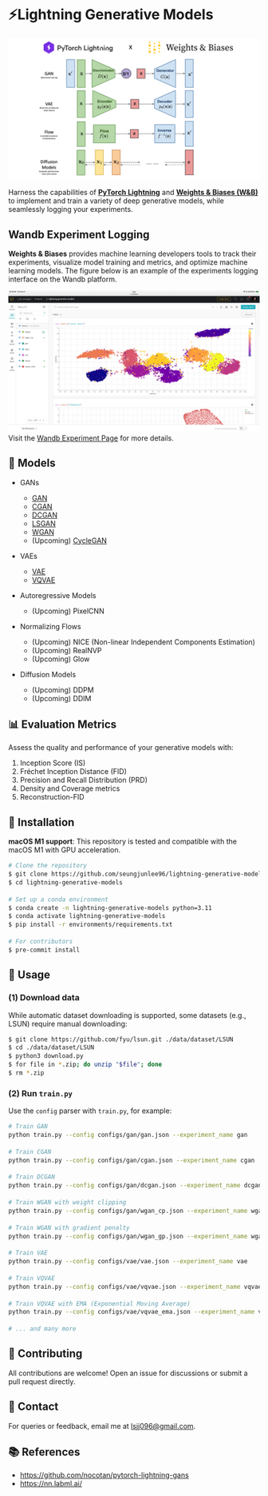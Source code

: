 # ⚡️Lightning Generative Models
![generative_models](assets/generative_models.png)

Harness the capabilities of **[PyTorch Lightning](https://lightning.ai/)** and **[Weights & Biases (W&B)](https://wandb.ai/site)** to implement and train a variety of deep generative models, while seamlessly logging your experiments.

## Wandb Experiment Logging
**Weights & Biases** provides machine learning developers tools to track their experiments, visualize model training and metrics, and optimize machine learning models.
The figure below is an example of the experiments logging interface on the Wandb platform.

![Wandb Experiments](assets/wandb_experiments.png)
Visit the [Wandb Experiment Page](https://wandb.ai/i_am_seungjun/Lightning%2520generative%2520models?workspace%253Duser-i_am_seungjun) for more details.

## 🌟 Models

- GANs
    - [GAN](models/generative/gan/gan.py)
    - [CGAN](models/generative/gan/cgan.py)
    - [DCGAN](models/generative/gan/dcgan.py)
    - [LSGAN](models/generative/gan/lsgan.py)
    - [WGAN](models/generative/gan/wgan.py)
    - (Upcoming) [CycleGAN](models/generative/gan/cyclegan.py)

- VAEs
    - [VAE](models/generative/vae/vae.py)
    - [VQVAE](models/generative/vae/vqvae.py)

- Autoregressive Models
    - (Upcoming) PixelCNN

- Normalizing Flows
    - (Upcoming) NICE (Non-linear Independent Components Estimation)
    - (Upcoming) RealNVP
    - (Upcoming) Glow

- Diffusion Models
    - (Upcoming) DDPM
    - (Upcoming) DDIM

## 📊 Evaluation Metrics
Assess the quality and performance of your generative models with:

1. Inception Score (IS)
2. Fréchet Inception Distance (FID)
3. Precision and Recall Distribution (PRD)
4. Density and Coverage metrics
5. Reconstruction-FID

## 🔧 Installation

**macOS M1 support**: This repository is tested and compatible with the macOS M1 with GPU acceleration.

```bash
# Clone the repository
$ git clone https://github.com/seungjunlee96/lightning-generative-models.git
$ cd lightning-generative-models

# Set up a conda environment
$ conda create -n lightning-generative-models python=3.11
$ conda activate lightning-generative-models
$ pip install -r environments/requirements.txt

# For contributors
$ pre-commit install
```


## 🚀 Usage
### (1) Download data
While automatic dataset downloading is supported, some datasets (e.g., LSUN) require manual downloading:

```bash
$ git clone https://github.com/fyu/lsun.git ./data/dataset/LSUN
$ cd ./data/dataset/LSUN
$ python3 download.py
$ for file in *.zip; do unzip "$file"; done
$ rm *.zip
```

### (2) Run `train.py`
Use the `config` parser with `train.py`, for example:

```bash
# Train GAN
python train.py --config configs/gan/gan.json --experiment_name gan

# Train CGAN
python train.py --config configs/gan/cgan.json --experiment_name cgan

# Train DCGAN
python train.py --config configs/gan/dcgan.json --experiment_name dcgan

# Train WGAN with weight clipping
python train.py --config configs/gan/wgan_cp.json --experiment_name wgan_cp

# Train WGAN with gradient penalty
python train.py --config configs/gan/wgan_gp.json --experiment_name wgan_gp

# Train VAE
python train.py --config configs/vae/vae.json --experiment_name vae

# Train VQVAE
python train.py --config configs/vae/vqvae.json --experiment_name vqvae

# Train VQVAE with EMA (Exponential Moving Average)
python train.py --config configs/vae/vqvae_ema.json --experiment_name vqvae_ema

# ... and many more
```

## 🤝 Contributing
All contributions are welcome! Open an issue for discussions or submit a pull request directly.

## 📩 Contact
For queries or feedback, email me at lsjj096@gmail.com.

## 📚 References
- https://github.com/nocotan/pytorch-lightning-gans
- https://nn.labml.ai/
